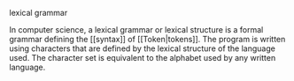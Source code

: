 lexical grammar

In computer science, a lexical grammar or lexical structure is a formal grammar defining the [[syntax]] of [[Token|tokens]]. The program is written using characters that are defined by the lexical structure of the language used. The character set is equivalent to the alphabet used by any written language.
